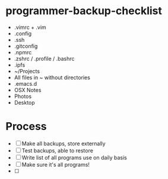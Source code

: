 # programmer-backup-checklist

* .vimrc + .vim
* .config
* .ssh
* .gitconfig
* .npmrc
* .zshrc / .profile / .bashrc
* .ipfs
* ~/Projects
* All files in ~ without directories
* .emacs.d
* OSX Notes
* Photos
* Desktop


# Process

* [ ] Make all backups, store externally
* [ ] Test backups, able to restore
* [ ] Write list of all programs use on daily basis
* [ ] Make sure it's all programs!
* [ ] 

